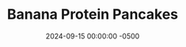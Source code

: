 ---
layout: post
title:  "Banana Protein Pancakes"
date:   2024-09-15 00:00:00 -0500
categories:
- Recipes
- Breakfast
permalink: /recipes/banana-protein-pancakes
image: /assets/Food/Breakfast/Banana Pancake/pancake-cover.jpg
ing: bananapancake-ing
facts: bananapancake-facts
section1: 
start2: 
section2: 
start3: 
section3: 
start4: 
section4: 
start5: 
section5: 
Prep: 20
Rest: 
Cook: 10
Source1: https://www.youtube.com/watch?v=lGQu2aFsnvc
Source2: 
whisk: https://s.samsungfood.com/1fYkC
tags: 
- oatmeal
- oats
- protein
- whey
- unflavored whey
- cinnamon
- nutmeg
- ginger
- gluten free
- banana
- mashed banana
- overripe banana
- vic
- waffle
Description: Unlike regular <a href="/misc/fake-healthy-foods#pancakes">pancakes</a>, these will serve to keep you fully all the way until lunch. With protein of the whey and fiber of the oats, plus the addition of mashed banana, this serves as a perfect fall recipe. These also work as waffles as well, but I prefer the pancakes.  For a very similar pancake recipe with pumpkin instead, check out my <a href="/recipes/pancake">Pumpkin Protein Pancakes</a>.  Or, for more banana recipes, see my <a href="banana-protein">Protein Banana Nut Bread</a>, <a href="double-chocolate-banana-bread">Double Chocolate Banana Bread</a>, or <a href="oats-banana">Banana Nut Bread Protein Overnight Oats</a>
Instructions: 
- In a medium bowl, mash a banana with the back of a fork.  Combine in the rest of the ingredients.  Let the batter rest for 5-10 minutes<br><br>
- <center><img src="/assets/Food/Breakfast/Banana Pancake/pancake-batter.jpg" alt="" class="instruction-image"></center><br>

- Meanwhile, preheat a large nonstick pan over medium heat with a spray of oil. The pan should sound like it's sizzling lightly when the batter is spooned in<br><br>

- Scoop batter into the pan. Cover, and cook over medium heat for about a minute, or until bubbles start to form. Flip, and cook for an additional minute. Remove from the pan, transfer to a wire rack or plate, and repeat. This recipe should make about 6 small pancakes and serves 1 person<br><br>

- These also work as waffles. Cook on medium heat or so for 2-3 minutes
---